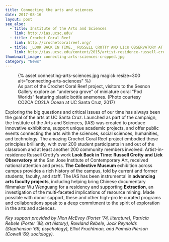 ```yaml
---
title: Connecting the arts and sciences
date: 2017-08-16
layout: post
see_also:
  - title: Institute of the Arts and Sciences
    link: http://ias.ucsc.edu/
  - title: Crochet Coral Reef
    link: http://crochetcoralreef.org/
  - title: _LOOK BACK IN TIME,_ RUSSELL CROTTY AND LICK OBSERVATORY AT THE SAN JOSE ICA
    link: http://ias.ucsc.edu/content/2015/artist-residence-russell-crotty
thumbnail_image: connecting-arts-sciences-cropped.jpg
category: "News"
---
```

<figure class="inline-image right">
{% asset connecting-arts-sciences.jpg magick:resize=300 alt="connecting-arts-sciences" %}<figcaption>As part of the Crochet Coral Reef project, visitors to the Sesnon Gallery explore an “undersea grove” of miniature coral “Pod Worlds” featuring plastic bottle anemones. (Photo courtesy CO2CA CO2LA Ocean at UC Santa Cruz, 2017)</figcaption></figure>

Exploring the big questions and critical issues of our time has always been the goal of the arts at UC Santa Cruz. Launched as part of the campaign, the Institute of the Arts and Sciences, (IAS) was created to produce innovative exhibitions, support unique academic projects, and offer public events connecting the arts with the sciences, social sciences, humanities, and technology. The amazing Crochet Coral Reef project embodied these principles brilliantly, with over 200 student participants in and out of the classroom and at least another 200 community members involved. Artist-in-residence Russell Crotty‘s work **Look Back in Time: Russell Crotty and Lick Observatory** at the San Jose Institute of Contemporary Art, received national attention and press. **The Collective Museum** exhibition across campus provides a rich history of the campus, told by current and former students, faculty, and staff. The IAS has been instrumental in **advancing arts faculty projects**, including helping bring Chinese documentary filmmaker Wu Wenguang for a residency and supporting **Extraction**, an investigation of the multi-faceted implications of resource mining. Made possible with donor support, these and other high-pro le curated programs and collaborations speak to a deep commitment to the spirit of exploration in the arts and sciences.

_Key support provided by Nion McEvoy (Porter &#8217;74, literature), Patricia Rebele (Porter &#8217;88, art history), Rowland Rebele, Jock Reynolds (Stephenson &#8217;69, psychology), Elliot Fruchtman, and Pamela Pierson (Cowell &#8217;69, sociology)._
